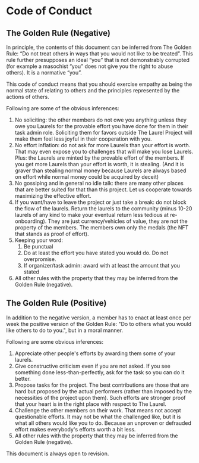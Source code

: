 # Code of Conduct

## The Golden Rule (Negative)

In principle, the contents of this document can be inferred from The Golden Rule: “Do not treat others in ways that you would not like to be treated”. This rule further presupposes an ideal “you” that is not demonstrably corrupted (for example a masochist “you” does not give you the right to abuse others). It is a normative “you”.

This code of conduct means that you should exercise empathy as being the normal state of relating to others and the principles represented by the actions of others.

Following are some of the obvious inferences:

1. No soliciting: the other members do not owe you anything unless they owe you Laurels for the provable effort you have done for them in their task admin role. Soliciting them for favors outside The Laurel Project will make them feel less joyful in their cooperation with you.
1. No effort inflation: do not ask for more Laurels than your effort is worth. That may even expose you to challenges that will make you lose Laurels. Plus: the Laurels are minted by the provable effort of the members. If you get more Laurels than your effort is worth, it is stealing. (And it is graver than stealing normal money because Laurels are always based on effort while normal money could be acquired by deceit)
1. No gossiping and in general no idle talk: there are many other places that are better suited for that than this project. Let us cooperate towards maximizing the effective effort.
1. If you want/have to leave the project or just take a break: do not block the flow of the laurels. Return the laurels to the community (minus 10-20 laurels of any kind to make your eventual return less tedious at re-onboarding). They are just currency/vehicles of value, they are not the property of the members. The members own only the medals (the NFT that stands as proof of effort).
1. Keeping your word:
    1. Be punctual
    1. Do at least the effort you have stated you would do. Do not overpromise.
    1. If organizer/task admin: award with at least the amount that you stated
1. All other rules with the property that they may be inferred from the Golden Rule (negative).

## The Golden Rule (Positive)

In addition to the negative version, a member has to enact at least once per week the positive version of the Golden Rule: "Do to others what you would like others to do to you.", but in a moral manner.

Following are some obvious inferences:

1. Appreciate other people's efforts by awarding them some of your laurels.
1. Give constructive criticism even if you are not asked. If you see something done less-than-perfectly, ask for the task so you can do it better.
1. Propose tasks for the project. The best contributions are those that are hard but proposed by the actual performers (rather than imposed by the necessities of the project upon them). Such efforts are stronger proof that your heart is in the right place with respect to The Laurel.
1. Challenge the other members on their work. That means not accept questionable efforts. It may not be what the challenged like, but it is what all others would like you to do. Because an unproven or defrauded effort makes everybody's efforts worth a bit less.
1. All other rules with the property that they may be inferred from the Golden Rule (negative).

This document is always open to revision.